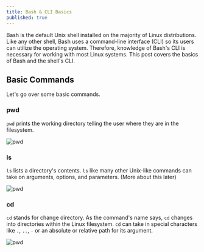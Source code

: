 ```yaml
---
title: Bash & CLI Basics
published: true
---
```


Bash is the default Unix shell installed on the majority of Linux distributions. Like any other shell, Bash uses a command-line interface (CLI) so its users can utilize the operating system. Therefore, knowledge of Bash's CLI is necessary for working with most Linux systems. This post covers the basics of Bash and the shell's CLI. 

## Basic Commands
Let's go over some basic commands. 

### pwd
```pwd``` prints the working directory telling the user where they are in the filesystem.

![pwd](photos/Bash&CLI/pwd.png)


### ls
``` ls ``` lists a directory's contents. ``` ls ``` like many other Unix-like commands can take on arguments, options, and parameters. (More about this later)

![pwd](photos/Bash&CLI/ls.png)

### cd
``` cd ``` stands for change directory. As the command's name says, ``` cd ``` changes into directories within the Linux filesystem. ``` cd ``` can take in special characters like ``` . ```,  ``` .. ```, ``` - ``` or an absolute or relative path for its argument.

![pwd](photos/Bash&CLI/cd.png)



